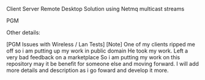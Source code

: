 Client Server Remote Desktop Solution using Netmq multicast streams

PGM 


Other details:

[PGM Issues with Wireless / Lan  Tests]
[Note]
One of my clients ripped me off so i am putting up my work in public domain 
He took my work. Left a very bad feedback on a marketplace
So i am putting my work on this repository may it be benefit for 
someone else and moving forward.
I will add more details and description as i go foward and develop it more.

